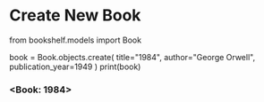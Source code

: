 # Create New Book

from bookshelf.models import Book

book = Book.objects.create(
    title="1984",
    author="George Orwell",
    publication_year=1949
)
print(book)

### <Book: 1984>
